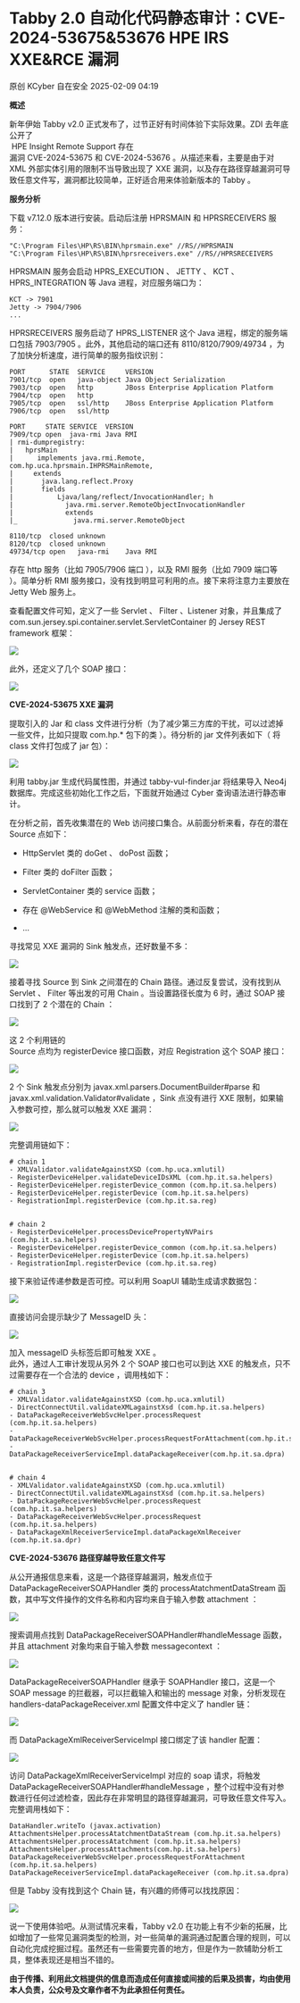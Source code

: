 #  Tabby 2.0 自动化代码静态审计：CVE-2024-53675&53676 HPE IRS XXE&RCE 漏洞   
原创 KCyber  自在安全   2025-02-09 04:19  
  
**概述**  
  
  
新年伊始 Tabby v2.0 正式发布了，过节正好有时间体验下实际效果。ZDI 去年底公开了  
 HPE Insight Remote Support 存在  
漏洞 CVE-2024-53675 和 CVE-2024-53676 。从描述来看，主要是由于对 XML 外部实体引用的限制不当导致出现了 XXE 漏洞，以及存在路径穿越漏洞可导致任意文件写，漏洞都比较简单，正好适合用来体验新版本的 Tabby 。  
  
  
**服务分析**  
  
  
下载 v7.12.0 版本进行安装。启动后注册 HPRSMAIN 和 HPRSRECEIVERS 服务：  
  
  
```
"C:\Program Files\HP\RS\BIN\hprsmain.exe" //RS//HPRSMAIN
"C:\Program Files\HP\RS\BIN\hprsreceivers.exe" //RS//HPRSRECEIVERS
```  
  
  
  
HPRSMAIN 服务会启动 HPRS_EXECUTION 、 JETTY 、 KCT 、 HPRS_INTEGRATION 等 Java 进程，对应服务端口为：  
  
```
KCT -> 7901
Jetty -> 7904/7906
...
```  
  
  
HPRSRECEIVERS 服务启动了 HPRS_LISTENER 这个 Java 进程，绑定的服务端口包括 7903/7905 。此外，其他启动的端口还有 8110/8120/7909/49734 ，为了加快分析速度，进行简单的服务指纹识别：  
  
```
PORT      STATE  SERVICE     VERSION
7901/tcp  open   java-object Java Object Serialization
7903/tcp  open   http        JBoss Enterprise Application Platform
7904/tcp  open   http
7905/tcp  open   ssl/http    JBoss Enterprise Application Platform
7906/tcp  open   ssl/http

PORT     STATE SERVICE  VERSION
7909/tcp open  java-rmi Java RMI
| rmi-dumpregistry:
|   hprsMain
|      implements java.rmi.Remote, com.hp.uca.hprsmain.IHPRSMainRemote,
|     extends
|       java.lang.reflect.Proxy
|       fields
|           Ljava/lang/reflect/InvocationHandler; h
|             java.rmi.server.RemoteObjectInvocationHandler
|             extends
|_              java.rmi.server.RemoteObject

8110/tcp  closed unknown
8120/tcp  closed unknown
49734/tcp open   java-rmi    Java RMI
```  
  
  
存在 http 服务（比如 7905/7906 端口 ），以及 RMI 服务（比如 7909 端口等 ）。简单分析 RMI 服务接口，没有找到明显可利用的点。接下来将注意力主要放在 Jetty Web 服务上。  
  
  
查看配置文件可知，定义了一些 Servlet 、 Filter 、Listener 对象，并且集成了 com.sun.jersey.spi.container.servlet.ServletContainer 的 Jersey REST framework 框架：  
  
  
![](https://mmbiz.qpic.cn/sz_mmbiz_png/9UsWg6ibZLAwmBdbE0o3l785fPy42wsD7nCJJ4DI2dwe5qNZm5m4DfJ4EszYHa2dvXMQic7wlMbgn30952jns9AA/640?wx_fmt=png&from=appmsg "")  
  
此外，还定义了几个 SOAP 接口：  
  
  
![](https://mmbiz.qpic.cn/sz_mmbiz_png/9UsWg6ibZLAwmBdbE0o3l785fPy42wsD7biaoeXjHOtgsafaoia9qOYrW4L0IANuJUFHohIHMq0J72ylIunO9o0eA/640?wx_fmt=png&from=appmsg "")  
  
**CVE-2024-53675 XXE 漏洞**  
  
  
提取引入的 Jar 和 class 文件进行分析（为了减少第三方库的干扰，可以过滤掉一些文件，比如只提取 com.hp.* 包下的类 ）。待分析的 jar 文件列表如下（ 将 class 文件打包成了 jar 包）：  
  
  
![](https://mmbiz.qpic.cn/sz_mmbiz_png/9UsWg6ibZLAwmBdbE0o3l785fPy42wsD7OdTbHjWX00ogQQO4sEM9fuib7IsncrJKnBDC21rkos7diciaTD9UXmhMA/640?wx_fmt=png&from=appmsg "")  
  
利用 tabby.jar 生成代码属性图，并通过 tabby-vul-finder.jar 将结果导入 Neo4j 数据库。完成这些初始化工作之后，下面就开始通过 Cyber 查询语法进行静态审计。  
  
  
在分析之前，首先收集潜在的 Web 访问接口集合。从前面分析来看，存在的潜在 Source 点如下：  
  
- HttpServlet 类的 doGet 、 doPost 函数；  
  
- Filter 类的 doFilter 函数；  
  
- ServletContainer 类的 service 函数；  
  
- 存在 @WebService 和 @WebMethod 注解的类和函数；  
  
- ...  
  
寻找常见 XXE 漏洞的 Sink 触发点，还好数量不多：  
  
  
![](https://mmbiz.qpic.cn/sz_mmbiz_png/9UsWg6ibZLAwmBdbE0o3l785fPy42wsD774eYzia8DgEwibDtmd1I4TlEDSlicz01kbibTViaDqibsRM08RiaEMaFKC4Cw/640?wx_fmt=png&from=appmsg "")  
  
接着寻找 Source 到 Sink 之间潜在的 Chain 路径。通过反复尝试，没有找到从 Servlet 、 Filter 等出发的可用 Chain 。当设置路径长度为 6 时，通过 SOAP 接口找到了 2 个潜在的 Chain ：  
  
  
![](https://mmbiz.qpic.cn/sz_mmbiz_png/9UsWg6ibZLAwmBdbE0o3l785fPy42wsD74Nk2IRwAt8oOkUtZhBGRlFOHplPgECLjGB2ib8gjy1I8wwjCPsD1yjQ/640?wx_fmt=png&from=appmsg "")  
  
这 2 个利用链的   
Source 点均为 registerDevice 接口函数，对应 Registration 这个 SOAP 接口：  
  
![](https://mmbiz.qpic.cn/sz_mmbiz_png/9UsWg6ibZLAwmBdbE0o3l785fPy42wsD741rhqUhMwnjvzlcIvEOQPMjohiappP2r6hZ9ImhUc2P5Suicuwzl6Wjw/640?wx_fmt=png&from=appmsg "")  
  
2 个 Sink 触发点分别为 javax.xml.parsers.DocumentBuilder#parse 和 javax.xml.validation.Validator#validate ，Sink 点没有进行 XXE 限制，如果输入参数可控，那么就可以触发 XXE 漏洞：  
  
  
![](https://mmbiz.qpic.cn/sz_mmbiz_png/9UsWg6ibZLAzicSKBbeHhib0mmOrc37jxN8KYNQlJcScqtPepOwPyNSfG7zIXNwoLrIDdLFKPqzQhxhMqibicJbCUIQ/640?wx_fmt=png&from=appmsg "")  
  
完整调用链如下：  
  
```
# chain 1
- XMLValidator.validateAgainstXSD (com.hp.uca.xmlutil)
- RegisterDeviceHelper.validateDeviceIDsXML (com.hp.it.sa.helpers)
- RegisterDeviceHelper.registerDevice_common (com.hp.it.sa.helpers)
- RegisterDeviceHelper.registerDevice (com.hp.it.sa.helpers)
- RegistrationImpl.registerDevice (com.hp.it.sa.reg)


# chain 2
- RegisterDeviceHelper.processDevicePropertyNVPairs (com.hp.it.sa.helpers)
- RegisterDeviceHelper.registerDevice_common (com.hp.it.sa.helpers)
- RegisterDeviceHelper.registerDevice (com.hp.it.sa.helpers)
- RegistrationImpl.registerDevice (com.hp.it.sa.reg)
```  
  
  
接下来验证传递参数是否可控。可以利用 SoapUI 辅助生成请求数据包：  
  
  
![](https://mmbiz.qpic.cn/sz_mmbiz_png/9UsWg6ibZLAwmBdbE0o3l785fPy42wsD7ezAspgibkHMdDtOcrZplFmuSeP88SN9TsBQNbHVIhUt6NxqXCicCDJAQ/640?wx_fmt=png&from=appmsg "")  
  
  
直接访问会提示缺少了 MessageID 头：  
  
  
![](https://mmbiz.qpic.cn/sz_mmbiz_png/9UsWg6ibZLAwmBdbE0o3l785fPy42wsD7DGNyCc2iadoHtS7tZoq3jCQqL9HI2XOibbmyZCj23OcbcOVPmrYzcPxA/640?wx_fmt=png&from=appmsg "")  
  
  
加入 messageID 头标签后即可触发 XXE 。  
此外，通过人工审计发现从另外 2 个 SOAP 接口也可以到达 XXE 的触发点，只不过需要存在一个合法的 device ，调用栈如下：  
  
```
# chain 3
- XMLValidator.validateAgainstXSD (com.hp.uca.xmlutil)
- DirectConnectUtil.validateXMLagainstXsd (com.hp.it.sa.helpers)
- DataPackageReceiverWebSvcHelper.processRequest (com.hp.it.sa.helpers)
- DataPackageReceiverWebSvcHelper.processRequestForAttachment(com.hp.it.sa.helpers)
- DataPackageReceiverServiceImpl.dataPackageReceiver(com.hp.it.sa.dpra)


# chain 4
- XMLValidator.validateAgainstXSD (com.hp.uca.xmlutil)
- DirectConnectUtil.validateXMLagainstXsd (com.hp.it.sa.helpers)
- DataPackageReceiverWebSvcHelper.processRequest (com.hp.it.sa.helpers)
- DataPackageReceiverWebSvcHelper.processRequest (com.hp.it.sa.helpers)
- DataPackageXmlReceiverServiceImpl.dataPackageXmlReceiver (com.hp.it.sa.dpr)
```  
  
  
**CVE-2024-53676 路径穿越导致任意文件写**  
  
  
从公开通报信息来看，这是一个路径穿越漏洞，触发点位于 DataPackageReceiverSOAPHandler 类的 processAtatchmentDataStream 函数，其中写文件操作的文件名称和内容均来自于输入参数 attachment ：  
  
  
![](https://mmbiz.qpic.cn/sz_mmbiz_png/9UsWg6ibZLAwmBdbE0o3l785fPy42wsD7cm1U3NqrXZjibgywfo6vqceCp3JFTVudWFBt0EbiaGpYXK6QjkTIWjsA/640?wx_fmt=png&from=appmsg "")  
  
搜索调用点找到 DataPackageReceiverSOAPHandler#handleMessage 函数，并且 attachment 对象均来自于输入参数 messagecontext ：  
  
  
![](https://mmbiz.qpic.cn/sz_mmbiz_png/9UsWg6ibZLAwmBdbE0o3l785fPy42wsD7RgTjwqKqyIfJBu1LCmXeISB2Xmk0R8wtjTQWicAsyTFxdeZzWOUuE8g/640?wx_fmt=png&from=appmsg "")  
  
DataPackageReceiverSOAPHandler 继承于 SOAPHandler 接口，这是一个 SOAP message 的拦截器，可以拦截输入和输出的 message 对象，分析发现在 handlers-dataPackageReceiver.xml 配置文件中定义了 handler 链：  
  
  
![](https://mmbiz.qpic.cn/sz_mmbiz_png/9UsWg6ibZLAwmBdbE0o3l785fPy42wsD7YBvRBHbR3gGbSSHpPHlQPiaD5CjZ9MibKKqks0YNV1BeUqIvt1bSo1wg/640?wx_fmt=png&from=appmsg "")  
  
而 DataPackageXmlReceiverServiceImpl 接口绑定了该 handler 配置：  
  
  
![](https://mmbiz.qpic.cn/sz_mmbiz_png/9UsWg6ibZLAwmBdbE0o3l785fPy42wsD7TU4jOmPBFXXPaARy0Qs4Y9GOmhzbchKcRMWOvSdSFcBflFxTj65icnA/640?wx_fmt=png&from=appmsg "")  
  
访问 DataPackageXmlReceiverServiceImpl 对应的 soap 请求，将触发 DataPackageReceiverSOAPHandler#handleMessage ，整个过程中没有对参数进行任何过滤检查，因此存在非常明显的路径穿越漏洞，可导致任意文件写入。完整调用栈如下：  
  
```
DataHandler.writeTo (javax.activation)
AttachmentsHelper.processAtatchmentDataStream (com.hp.it.sa.helpers)
AttachmentsHelper.processAtatchment (com.hp.it.sa.helpers)
AttachmentsHelper.processAttachments(com.hp.it.sa.helpers)
DataPackageReceiverWebSvcHelper.processRequestForAttachment (com.hp.it.sa.helpers)
DataPackageReceiverServiceImpl.dataPackageReceiver (com.hp.it.sa.dpra)
```  
  
  
但是 Tabby 没有找到这个 Chain 链，有兴趣的师傅可以找找原因：  
  
  
![](https://mmbiz.qpic.cn/sz_mmbiz_png/9UsWg6ibZLAwmBdbE0o3l785fPy42wsD75IfPncVyWZ9cW8t44dMjT5JLCs7ia03bjurIKcUHbPtibiczhyWAE1libg/640?wx_fmt=png&from=appmsg "")  
  
  
说一下使用体验吧。从测试情况来看，Tabby v2.0 在功能上有不少新的拓展，比如增加了一些常见漏洞类型的检测，对一些简单的漏洞通过配置合理的规则，可以自动化完成挖掘过程。虽然还有一些需要完善的地方，但是作为一款辅助分析工具，整体表现还是相当不错的。  
  
  
  
**由于传播、利用此文档提供的信息而造成任何直接或间接的后果及损害，均由使用本人负责，公众号及文章作者不为此承担任何责任。**  
  
  
  
